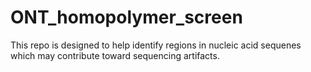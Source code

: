 # ONT_homopolymer_screen
This repo is designed to help identify regions in nucleic acid sequenes which may contribute toward sequencing artifacts.
